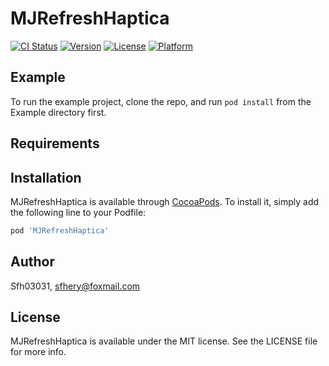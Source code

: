 # MJRefreshHaptica

[![CI Status](https://img.shields.io/travis/Sfh03031/MJRefreshHaptica.svg?style=flat)](https://travis-ci.org/Sfh03031/MJRefreshHaptica)
[![Version](https://img.shields.io/cocoapods/v/MJRefreshHaptica.svg?style=flat)](https://cocoapods.org/pods/MJRefreshHaptica)
[![License](https://img.shields.io/cocoapods/l/MJRefreshHaptica.svg?style=flat)](https://cocoapods.org/pods/MJRefreshHaptica)
[![Platform](https://img.shields.io/cocoapods/p/MJRefreshHaptica.svg?style=flat)](https://cocoapods.org/pods/MJRefreshHaptica)

## Example

To run the example project, clone the repo, and run `pod install` from the Example directory first.

## Requirements

## Installation

MJRefreshHaptica is available through [CocoaPods](https://cocoapods.org). To install
it, simply add the following line to your Podfile:

```ruby
pod 'MJRefreshHaptica'
```

## Author

Sfh03031, sfhery@foxmail.com

## License

MJRefreshHaptica is available under the MIT license. See the LICENSE file for more info.
